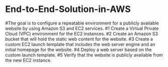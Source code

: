 # End-to-End-Solution-in-AWS
#The goal is to configure a repeatable environment for a publicly available website by using Amazon S3 and EC2 services.
#1 Create a Virtual Private Cloud (VPC) environment for the EC2 instances.
#2 Create an Amazon S3 bucket that will hold the static web content for the website.
#3 Create a custom EC2 launch template that includes the web server engine and an initial homepage for the website.
#4 Deploy a web server based on the custom launch template.
#5 Verify that the website is publicly available from the new EC2 instance.
